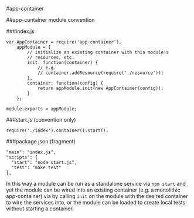 #app-container

##app-container module convention

###index.js

```
var AppContainer = require('app-container'),
    appModule = {
        // initialize an existing container with this module's
        // resources, etc.
        init: function(container) {
            // E.g.
            // container.addResource(require('./resource'));
        },
        container: function(config) {
            return appModule.init(new AppContainer(config));
        }
    };

module.exports = appModule;
```

###start.js (convention only)

```
require('./index').container().start();
```

###package.json (fragment)

```
"main": "index.js",
"scripts": {
  "start": "node start.js",
  "test": "make test"
},
```

In this way a module can be run as a standalone service via `npm start` and yet
the module can be wired into an existing container (e.g. a monolithic app-container)
via by calling `init` on the module with the desired container to wire the services
into, or the module can be loaded to create local tests without starting a container.
